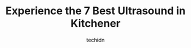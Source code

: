 ---
layout: ampstory
image: https://i0.wp.com/www.auto.or.id/wp-content/uploads/2023/06/university-avenue-x-ray-ultrasound-true-north-imaging-0-kitchener-1686323713.jpeg?resize=640,853
author: techidn
featured: false
description: Kitchener, Ontario, Canada is a haven for Ultrasound enthusiasts, boasting an impressive array of 7 top-notch establishments. Whether youre a seasoned connoisseur or simply curious to explo
title: Experience the 7 Best Ultrasound in Kitchener
cover:
   title: Experience the 7 Best Ultrasound in Kitchener
   subtitle: AUTO.OR.ID
   background: https://www.auto.or.id/wp-content/uploads/2023/06/university-avenue-x-ray-ultrasound-true-north-imaging-0-kitchener-1686323713.jpeg

pages: 
 - layout: thirds
   top: <h1>#1 The Boardwalk - True North Imaging</h1>
   bottom: "<p>Very busy place! Everyone is friendly and kind.The nurse that did my ultra sound noticed I had another appointment in two weeks for another ultra sound of a different nat</p>"
   background: https://www.auto.or.id/wp-content/uploads/2023/06/university-avenue-x-ray-ultrasound-true-north-imaging-1-kitchener-1686323714.jpeg
   backgroundblur: true
 - layout: thirds
   top: <h1>#2 Fairway X-Ray & Ultrasound - True North Imaging</h1>
   bottom: "<p>385 Fairway Rd S, Kitchener, ON N2C 1X2, Canada</p>"
   background: https://www.auto.or.id/wp-content/uploads/2023/06/university-avenue-x-ray-ultrasound-true-north-imaging-2-kitchener-1686323715.jpeg
   cta:
      link: https://www.auto.or.id/experience-the-7-best-ultrasound-in-kitchener/
      text: Experience the 7 Best Ultrasound in Kitchener
 - layout: thirds
   top: <h1>#3 University Avenue X-Ray & Ultrasound - True North Imaging</h1>
   bottom: "<p>65 University Ave E, Waterloo, ON N2J 2V9, Canada</p>"
   background: https://images.unsplash.com/photo-1541443131876-44b03de101c5?ixlib=rb-4.0.3&ixid=MnwxMjA3fDB8MHxwaG90by1wYWdlfHx8fGVufDB8fHx8&auto=format&fit=crop&w=640&h=853&q=80
   cta:
      link: https://www.auto.or.id/experience-the-7-best-ultrasound-in-kitchener/
      text: Experience the 7 Best Ultrasound in Kitchener
 - layout: thirds
   top: <h1>#4 Little Feet 3D/4D Ultrasound Kitchener-Waterloo</h1>
   bottom: "<p>871 Victoria St N Suite 222, Kitchener, ON N2B 3S4, Canada</p>"
   background: https://images.unsplash.com/photo-1580679568899-be51739ba2df?ixlib=rb-4.0.3&ixid=MnwxMjA3fDB8MHxwaG90by1wYWdlfHx8fGVufDB8fHx8&auto=format&fit=crop&w=640&h=853&q=80
   cta:
      link: https://www.auto.or.id/experience-the-7-best-ultrasound-in-kitchener/
      text: Experience the 7 Best Ultrasound in Kitchener
 - layout: thirds
   top: <h1>#5 Kitchener-Waterloo Vascular Laboratory</h1>
   bottom: "<p>932 King St W, Kitchener, ON N2G 1G4, Canada</p>"
   background: https://images.unsplash.com/photo-1604755948429-a463f1d43c45?ixlib=rb-4.0.3&ixid=MnwxMjA3fDB8MHxwaG90by1wYWdlfHx8fGVufDB8fHx8&auto=format&fit=crop&w=640&h=853&q=80
   cta:
      link: https://www.auto.or.id/experience-the-7-best-ultrasound-in-kitchener/
      text: Experience the 7 Best Ultrasound in Kitchener
 - layout: thirds
   top: <h1>#6 3D BabyVision Kitchener</h1>
   bottom: "<p>591 Lancaster St W, Kitchener, ON N2K 1M5, Canada</p>"
   background: https://images.unsplash.com/photo-1633961928124-c0eaa9d844ab?ixlib=rb-4.0.3&ixid=MnwxMjA3fDB8MHxwaG90by1wYWdlfHx8fGVufDB8fHx8&auto=format&fit=crop&w=640&h=853&q=80
   cta:
      link: https://www.auto.or.id/experience-the-7-best-ultrasound-in-kitchener/
      text: Experience the 7 Best Ultrasound in Kitchener
 - layout: thirds
   top: <h1>#7 GVM Baby World 3D/4D/5D Ultrasound</h1>
   bottom: "<p>675 Queen St S #250, Kitchener, ON N2M 1A1, Canada</p>"
   background: https://images.unsplash.com/photo-1639927662977-8794d56a9050?ixlib=rb-4.0.3&ixid=MnwxMjA3fDB8MHxwaG90by1wYWdlfHx8fGVufDB8fHx8&auto=format&fit=crop&w=640&h=853&q=80
   cta:
      link: https://www.auto.or.id/experience-the-7-best-ultrasound-in-kitchener/
      text: Experience the 7 Best Ultrasound in Kitchener
 - layout: thirds
   middle: Continue reading...
   background: https://images.unsplash.com/photo-1632275229274-0f1031f6b16b?ixlib=rb-4.0.3&ixid=MnwxMjA3fDB8MHxwaG90by1wYWdlfHx8fGVufDB8fHx8&auto=format&fit=crop&w=640&h=853&q=80
   cta:
      link: https://www.auto.or.id/experience-the-7-best-ultrasound-in-kitchener/
      text: Experience the 7 Best Ultrasound in Kitchener

---